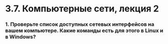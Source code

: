 # 3.7. Компьютерные сети, лекция 2

### 1. Проверьте список доступных сетевых интерфейсов на вашем компьютере. Какие команды есть для этого в Linux и в Windows?


